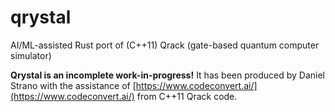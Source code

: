 # qrystal
AI/ML-assisted Rust port of (C++11) Qrack (gate-based quantum computer simulator)

**Qrystal is an incomplete work-in-progress!** It has been produced by Daniel Strano with the assistance of [https://www.codeconvert.ai/](https://www.codeconvert.ai/) from C++11 Qrack code.
